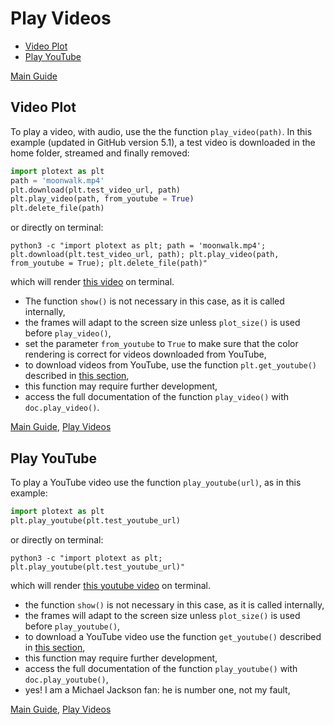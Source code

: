 # Play Videos
- [Video Plot](https://github.com/piccolomo/plotext/blob/master/readme/video.md#video-plot)
- [Play YouTube](https://github.com/piccolomo/plotext/blob/master/readme/video.md#play-youtube)

[Main Guide](https://github.com/piccolomo/plotext#guide)


## Video Plot
To play a video, with audio, use the the function `play_video(path)`. In this example (updated in GitHub version 5.1), a test video is downloaded in the home folder, streamed and finally removed:

```python
import plotext as plt
path = 'moonwalk.mp4'
plt.download(plt.test_video_url, path)
plt.play_video(path, from_youtube = True)
plt.delete_file(path)
```
or directly on terminal:
```console
python3 -c "import plotext as plt; path = 'moonwalk.mp4'; plt.download(plt.test_video_url, path); plt.play_video(path, from_youtube = True); plt.delete_file(path)"
```
which will render [this video](https://raw.githubusercontent.com/piccolomo/plotext/master/data/moonwalk.mp4) on terminal.

- The function `show()` is not necessary in this case, as it is called internally,
- the frames will adapt to the screen size unless `plot_size()` is used before `play_video()`,
- set the parameter `from_youtube` to `True` to make sure that the color rendering is correct for videos downloaded from YouTube,
- to download videos from YouTube, use the function `plt.get_youtube()` described in [this section](https://github.com/piccolomo/plotext/blob/master/readme/utilities.md#file-utilities),
- this function may require further development,
- access the full documentation of the function `play_video()` with `doc.play_video()`.

[Main Guide](https://github.com/piccolomo/plotext#guide), [Play Videos](https://github.com/piccolomo/plotext/blob/master/readme/video.md)


## Play YouTube
To play a YouTube video use the function `play_youtube(url)`, as in this example:

```python
import plotext as plt
plt.play_youtube(plt.test_youtube_url)
```
or directly on terminal:
```console
python3 -c "import plotext as plt; plt.play_youtube(plt.test_youtube_url)"
```

which will render [this youtube video](https://www.youtube.com/watch?v=2Z4s8xbuegQ) on terminal. 

- the function `show()` is not necessary in this case, as it is called internally,
- the frames will adapt to the screen size unless `plot_size()` is used before `play_youtube()`,
- to download a YouTube video use the function `get_youtube()` described in [this section](https://github.com/piccolomo/plotext/blob/master/readme/utilities.md#file-utilities),
- this function may require further development,
- access the full documentation of the function `play_youtube()` with `doc.play_youtube()`,
- yes! I am a Michael Jackson fan: he is number one, not my fault,


[Main Guide](https://github.com/piccolomo/plotext#guide), [Play Videos](https://github.com/piccolomo/plotext/blob/master/readme/video.md)
